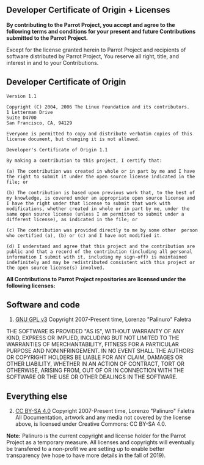 ## Developer Certificate of Origin + Licenses

**By contributing to the Parrot Project, you accept and agree to the following terms and conditions for your present and future Contributions submitted to the Parrot Project.**

Except for the license granted herein to Parrot Project and recipients of software distributed by Parrot Project, You reserve all right, title, and interest in and to your Contributions.

## Developer Certificate of Origin
```text
Version 1.1

Copyright (C) 2004, 2006 The Linux Foundation and its contributors.
1 Letterman Drive
Suite D4700
San Francisco, CA, 94129

Everyone is permitted to copy and distribute verbatim copies of this license document, but changing it is not allowed.

Developer's Certificate of Origin 1.1

By making a contribution to this project, I certify that:

(a) The contribution was created in whole or in part by me and I have the right to submit it under the open source license indicated in the file; or

(b) The contribution is based upon previous work that, to the best of my knowledge, is covered under an appropriate open source license and I have the right under that license to submit that work with modifications, whether created in whole or in part by me, under the same open source license (unless I am permitted to submit under a different license), as indicated in the file; or

(c) The contribution was provided directly to me by some other  person who certified (a), (b) or (c) and I have not modified it.

(d) I understand and agree that this project and the contribution are public and that a record of the contribution (including all personal information I submit with it, including my sign-off) is maintained indefinitely and may be redistributed consistent with this project or the open source license(s) involved.
```

**All Contributions to Parrot Project repositories are licensed under the following licenses:**

## Software and code
1) [GNU GPL v3](https://www.gnu.org/licenses/gpl-3.0.en.html)
Copyright 2007-Present time, Lorenzo "Palinuro" Faletra

THE SOFTWARE IS PROVIDED "AS IS", WITHOUT WARRANTY OF ANY KIND, EXPRESS OR IMPLIED, INCLUDING BUT NOT LIMITED TO THE WARRANTIES OF MERCHANTABILITY, FITNESS FOR A PARTICULAR PURPOSE AND NONINFRINGEMENT. IN NO EVENT SHALL THE AUTHORS OR COPYRIGHT HOLDERS BE LIABLE FOR ANY CLAIM, DAMAGES OR OTHER LIABILITY, WHETHER IN AN ACTION OF CONTRACT, TORT OR OTHERWISE, ARISING FROM, OUT OF OR IN CONNECTION WITH THE SOFTWARE OR THE USE OR OTHER DEALINGS IN THE SOFTWARE.

## Everything else
2) [CC BY-SA 4.0](https://creativecommons.org/licenses/by-sa/4.0/)
Copyright 2007-Present time, Lorenzo "Palinuro" Faletra
All Documentation, artwork and any media not covered by the license above, is licensed under Creative Commons: CC BY-SA 4.0.

**Note:** Palinuro is the current copyright and license holder for the Parrot Project as a temporary measure. All licenses and copyrights will eventually be transfered to a non-profit we are setting up to enable better transparency (we hope to have more details in the fall of 2019).
